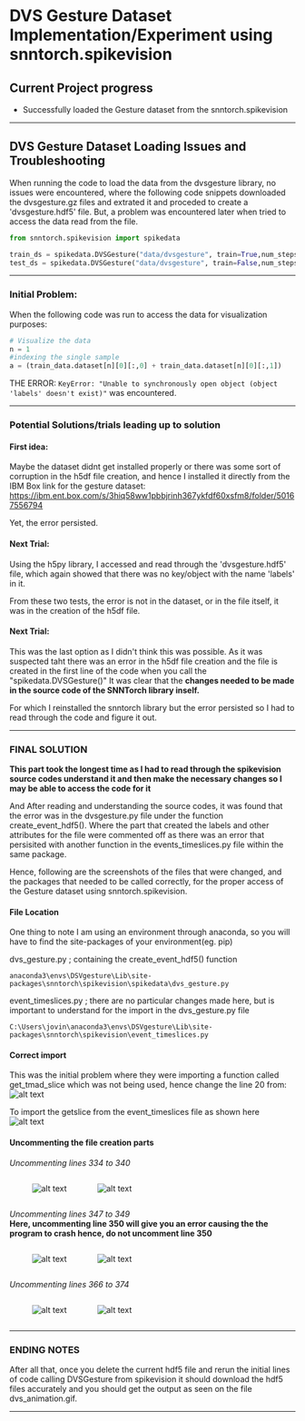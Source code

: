 # DVS Gesture Dataset Implementation/Experiment using snntorch.spikevision
## Current Project progress
* Successfully loaded the Gesture dataset from the snntorch.spikevision 

------------------------------------
## DVS Gesture Dataset Loading Issues and Troubleshooting

When running the code to load the data from the dvsgesture library, no issues were encountered, where the following code snippets downloaded the dvsgesture.gz files and extrated it and proceded to create a 'dvsgesture.hdf5' file. But, a problem was encountered later when tried to access the data read from the file. 

```python
from snntorch.spikevision import spikedata

train_ds = spikedata.DVSGesture("data/dvsgesture", train=True,num_steps=500, dt=1000)
test_ds = spikedata.DVSGesture("data/dvsgesture", train=False,num_steps=1800, dt=1000)
```
------------------------------------
### Initial Problem:
When the following code was run to access the data for visualization purposes: 
```python
# Visualize the data
n = 1
#indexing the single sample
a = (train_data.dataset[n][0][:,0] + train_data.dataset[n][0][:,1])
```
THE ERROR: 
`KeyError: "Unable to synchronously open object (object 'labels' doesn't exist)"`
was encountered. 

------------------------------------
### Potential Solutions/trials leading up to solution
#### First idea:
Maybe the dataset didnt get installed properly or there was some sort of corruption in the h5df file creation, and hence I installed it directly from the IBM Box link for the gesture dataset: https://ibm.ent.box.com/s/3hiq58ww1pbbjrinh367ykfdf60xsfm8/folder/50167556794 

Yet, the error persisted. 

#### Next Trial: 
Using the h5py library, I accessed and read through the 'dvsgesture.hdf5' file, which again showed that there was no key/object with the name 'labels' in it. 

From these two tests, the error is not in the dataset, or in the file itself, it was in the creation of the h5df file. 

#### Next Trial: 
This was the last option as I didn't think this was possible. As it was suspected taht there was an error in the h5df file creation and the file is created in the first line of the code when you call the "spikedata.DVSGesture()" It was clear that the **changes needed to be made in the source code of the SNNTorch library inself.**

For which I reinstalled the snntorch library but the error persisted so I had to read through the code and figure it out.

------------------------------------

### FINAL SOLUTION
**This part took the longest time as I had to read through the spikevision source codes understand it and then make the necessary changes so I may be able to access the code for it**

And After reading and understanding the source codes, it was found that the error was in the dvsgesture.py file under the function create_event_hdf5(). Where the part that created the labels and other attributes for the file were commented off as there was an error that persisited with another function in the events_timeslices.py file within the same package. 

Hence, following are the screenshots of the files that were changed, and the packages that needed to be called correctly, for the proper access of the Gesture dataset using snntorch.spikevision. 

#### File Location 
One thing to note I am using an environment through anaconda, so you will have to find the site-packages of your environment(eg. pip)

dvs_gesture.py  ; containing the create_event_hdf5() function

```anaconda3\envs\DSVgesture\Lib\site-packages\snntorch\spikevision\spikedata\dvs_gesture.py```

event_timeslices.py  ; there are no particular changes made here, but is important to understand for the import in the dvs_gesture.py file

```C:\Users\jovin\anaconda3\envs\DSVgesture\Lib\site-packages\snntorch\spikevision\event_timeslices.py```

#### Correct import 
This was the initial problem where they were importing a function called get_tmad_slice which was not being used, hence change the line 20 from: 
![alt text](code_images\image-1.png)

To import the getslice from the event_timeslices file as shown here
![alt text](code_images\image.png)

#### Uncommenting the file creation parts
*Uncommenting lines 334 to 340*
<figure style="display: inline-block; margin-right: 10px;">
  <img src="code_images\image-2.png" alt="alt text" style="max-width: 300px; height: auto;">
</figure>
<figure style="display: inline-block;">
  <img src="code_images\image-3.png" alt="alt text" style="max-width: 300px; height: auto;">
</figure>


*Uncommenting lines 347 to 349*\
**Here, uncommenting line 350 will give you an error causing the the program to crash hence, do not uncomment line 350**
<figure style="display: inline-block; margin-right: 10px;">
  <img src="code_images\image-4.png" alt="alt text" style="max-width: 300px; height: auto;">
</figure>
<figure style="display: inline-block;">
  <img src="code_images\image-5.png" alt="alt text" style="max-width: 300px; height: auto;">
</figure>

*Uncommenting lines 366 to 374*
<figure style="display: inline-block; margin-right: 10px;">
  <img src="code_images\image-6.png" alt="alt text" style="max-width: 300px; height: auto;">
</figure>
<figure style="display: inline-block;">
  <img src="code_images\image-7.png" alt="alt text" style="max-width: 300px; height: auto;">
</figure>

------------------------------------

### ENDING NOTES
After all that, once you delete the current hdf5 file and rerun the initial lines of code calling DVSGesture from spikevision it should download the hdf5 files accurately and you should get the output as seen on the file dvs_animation.gif. 

------------------------------------